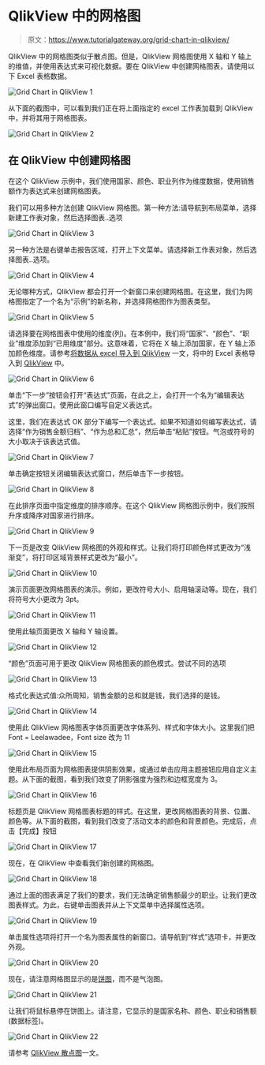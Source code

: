 # QlikView 中的网格图

> 原文：<https://www.tutorialgateway.org/grid-chart-in-qlikview/>

QlikView 中的网格图类似于散点图。但是，QlikView 网格图使用 X 轴和 Y 轴上的维值，并使用表达式来可视化数据。要在 QlikView 中创建网格图表，请使用以下 Excel 表格数据。

![Grid Chart in QlikView 1](img/2a96a1fdad94aeaae1b3060e6e5af25f.png)

从下面的截图中，可以看到我们正在将上面指定的 excel 工作表加载到 QlikView 中，并将其用于网格图表。

![Grid Chart in QlikView 2](img/31e66ce82e9ed944d1f0117407d4f310.png)

## 在 QlikView 中创建网格图

在这个 QlikView 示例中，我们使用国家、颜色、职业列作为维度数据，使用销售额作为表达式来创建网格图表。

我们可以用多种方法创建 QlikView 网格图。第一种方法:请导航到布局菜单，选择新建工作表对象，然后选择图表..选项

![Grid Chart in QlikView 3](img/1088917b29093308d6e74c0140f2ae72.png)

另一种方法是右键单击报告区域，打开上下文菜单。请选择新工作表对象，然后选择图表..选项。

![Grid Chart in QlikView 4](img/b554961b17a3b950b5e6016bdafbaeb0.png)

无论哪种方式，QlikView 都会打开一个新窗口来创建网格图。在这里，我们为网格图指定了一个名为“示例”的新名称，并选择网格图作为图表类型。

![Grid Chart in QlikView 5](img/fa6934bea54b75e8049e6a35bf2806ed.png)

请选择要在网格图表中使用的维度(列)。在本例中，我们将“国家”、“颜色”、“职业”维度添加到“已用维度”部分。这意味着，它将在 X 轴上添加国家，在 Y 轴上添加颜色维度。请参考[将数据从 excel 导入到 QlikView](https://www.tutorialgateway.org/import-data-from-excel-to-qlikview/) 一文，将中的 Excel 表格导入到 [QlikView](https://www.tutorialgateway.org/qlikview-tutorial/) 中。

![Grid Chart in QlikView 6](img/48087132bdeee7a32c3c6fbb3d4fd8ce.png)

单击“下一步”按钮会打开“表达式”页面，在此之上，会打开一个名为“编辑表达式”的弹出窗口。使用此窗口编写自定义表达式。

这里，我们在表达式 OK 部分下编写一个表达式。如果不知道如何编写表达式，请选择“作为销售金额归档”、“作为总和汇总”，然后单击“粘贴”按钮。气泡或符号的大小取决于该表达式值。

![Grid Chart in QlikView 7](img/d7eec71313ea878cf658e59c43f263d5.png)

单击确定按钮关闭编辑表达式窗口，然后单击下一步按钮。

![Grid Chart in QlikView 8](img/17078679ed77dd0d1b216f420b047408.png)

在此排序页面中指定维度的排序顺序。在这个 QlikView 网格图示例中，我们按照升序或降序对国家进行排序。

![Grid Chart in QlikView 9](img/59f622b20cc8e8063d3b3859e8daffac.png)

下一页是改变 QlikView 网格图的外观和样式。让我们将打印颜色样式更改为“浅渐变”，将打印区域背景样式更改为“最小”。

![Grid Chart in QlikView 10](img/0ce5a977445db38c3b24f007010d2376.png)

演示页面更改网格图表的演示。例如，更改符号大小、启用轴滚动等。现在，我们将符号大小更改为 3pt。

![Grid Chart in QlikView 11](img/591ba1c00024a7a561433bb87e8d62de.png)

使用此轴页面更改 X 轴和 Y 轴设置。

![Grid Chart in QlikView 12](img/aa293b238ef0d6ea633996aff14647a6.png)

“颜色”页面可用于更改 QlikView 网格图表的颜色模式。尝试不同的选项

![Grid Chart in QlikView 13](img/7b99bb8013c3ce3138877e96552aa4f9.png)

格式化表达式值:众所周知，销售金额的总和就是钱，我们选择的是钱。

![Grid Chart in QlikView 14](img/a300e3a498a3d3bd3f221fead4b2f6d3.png)

使用此 QlikView 网格图表字体页面更改字体系列、样式和字体大小。这里我们把 Font = Leelawadee，Font size 改为 11

![Grid Chart in QlikView 15](img/6883aefe64733fede292b77f65b1e97e.png)

使用此布局页面为网格图表提供阴影效果，或通过单击应用主题按钮应用自定义主题。从下面的截图，看到我们改变了阴影强度为强烈和边框宽度为 3。

![Grid Chart in QlikView 16](img/e26b0238822d97a60cf87cd29e4685f4.png)

标题页是 QlikView 网格图表标题的样式。在这里，更改网格图表的背景、位置、颜色等。从下面的截图，看到我们改变了活动文本的颜色和背景颜色。完成后，点击【完成】按钮

![Grid Chart in QlikView 17](img/cc7f80d6623b5178a3e86b2188009c41.png)

现在，在 QlikView 中查看我们新创建的网格图。

![Grid Chart in QlikView 18](img/92dfbad4a8e6d6065496a037e8414080.png)

通过上面的图表满足了我们的要求，我们无法确定销售额最少的职业。让我们更改图表样式。为此，右键单击图表并从上下文菜单中选择属性选项。

![Grid Chart in QlikView 19](img/4faebe27132971d168c3372627f90c7d.png)

单击属性选项将打开一个名为图表属性的新窗口。请导航到“样式”选项卡，并更改外观。

![Grid Chart in QlikView 20](img/ad62734dc281594011c82ae3e198cb86.png)

现在，请注意网格图显示的是[饼图](https://www.tutorialgateway.org/pie-chart-in-qlikview/)，而不是气泡图。

![Grid Chart in QlikView 21](img/fde7d967a7e2422a84a393f82d742d4f.png)

让我们将鼠标悬停在饼图上。请注意，它显示的是国家名称、颜色、职业和销售额(数据标签)。

![Grid Chart in QlikView 22](img/2341d125bd6799bfb8bdcd264de5ce5c.png)

请参考 [QlikView 散点图](https://www.tutorialgateway.org/scatter-chart-in-qlikview/)一文。
